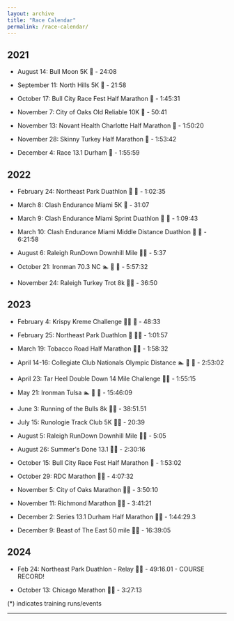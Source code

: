 ```yaml
---
layout: archive
title: "Race Calendar"
permalink: /race-calendar/
---
```



## 2021 
- August 14: Bull Moon 5K 🏃 - 24:08
  
- September 11: North Hills 5K 🏃 - 21:58
  
- October 17: Bull City Race Fest Half Marathon 🏃 - 1:45:31

- November 7: City of Oaks Old Reliable 10K 🏃 - 50:41

- November 13: Novant Health Charlotte Half Marathon 🏃 - 1:50:20
  
- November 28: Skinny Turkey Half Marathon 🏃 - 1:53:42
  
- December 4: Race 13.1 Durham 🏃 - 1:55:59

## 2022

- February 24: Northeast Park Duathlon 🏃 🚴 - 1:02:35

- March 8: Clash Endurance Miami 5K 🏃 - 31:07

- March 9: Clash Endurance Miami Sprint Duathlon 🏃 🚴 - 1:09:43

- March 10: Clash Endurance Miami Middle Distance Duathlon 🏃 🚴 - 6:21:58

- August 6: Raleigh RunDown Downhill Mile 🏃‍♂️ - 5:37

- October 21: Ironman 70.3 NC 🏊 🚴 🏃 - 5:57:32

- November 24: Raleigh Turkey Trot 8k 🏃‍♂️ - 36:50

## 2023

- February 4: Krispy Kreme Challenge 🏃‍♂️ 🍩 - 48:33

- February 25: Northeast Park Duathlon 🚴 🏃‍♂️ - 1:01:57

- March 19: Tobacco Road Half Marathon 🏃‍♂️ - 1:58:32

- April 14-16: Collegiate Club Nationals Olympic Distance 🏊 🚴 🏃 - 2:53:02

- April 23: Tar Heel Double Down 14 Mile Challenge 🏃‍♂️ - 1:55:15

- May 21: Ironman Tulsa 🏊 🚴 🏃 - 15:46:09

- June 3: Running of the Bulls 8k 🏃‍♂️ - 38:51.51

- July 15: Runologie Track Club 5K 🏃‍♂️ - 20:39

- August 5: Raleigh RunDown Downhill Mile 🏃‍♂️ - 5:05

- August 26: Summer's Done 13.1 🏃‍♂️ - 2:30:16

- October 15: Bull City Race Fest Half Marathon 🏃 - 1:53:02

- October 29: RDC Marathon 🏃‍♂️ - 4:07:32

- November 5: City of Oaks Marathon 🏃‍♂️ - 3:50:10

- November 11: Richmond Marathon 🏃‍♂️ - 3:41:21

- December 2: Series 13.1 Durham Half Marathon 🏃‍♂️ - 1:44:29.3
  
- December 9: Beast of The East 50 mile 🏃‍♂️ - 16:39:05

## 2024  

- Feb 24: Northeast Park Duathlon - Relay 🏃‍♂️ - 49:16.01 - COURSE RECORD!

- October 13: Chicago Marathon 🏃‍♂️ - 3:27:13

(*) indicates training runs/events 
<!-- One 70.3, one 13.1, one 140.6, and one 26.2 every year -->
---

<!--
<div id="image-table">
    <table>
	    <tr>
    	    <td style="padding:10px">
        	    <img src="Images/left.JPG" height="300" width="300"/>
      	    </td>
            <td style="padding:10px">
            	<img src="Images/middle.JPG" height="300" width="300"/>
            </td>
            <td style="padding:10px">
            	<img src="Images/right.JPG" height="300" width="300"/>
            </td>
        </tr>
    </table>
</div>
-->

